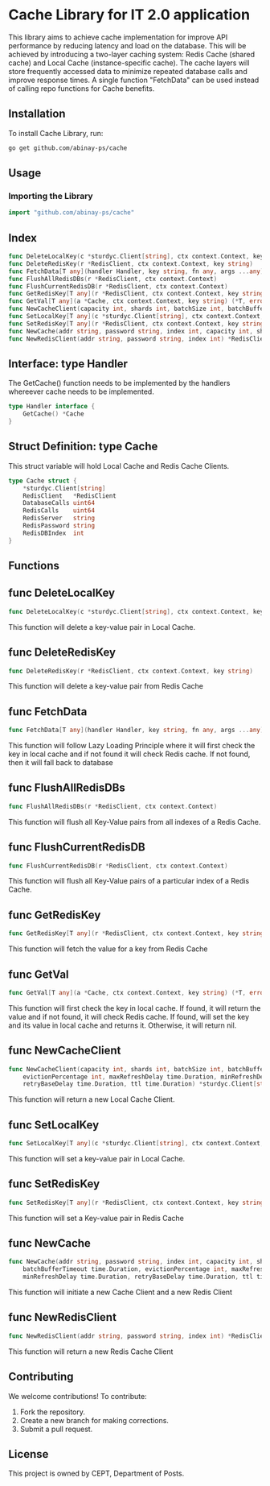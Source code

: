 # Cache Library for IT 2.0 application
This library aims to achieve cache implementation for improve API performance by reducing latency and load on the database. This will be achieved by introducing a two-layer caching system: Redis Cache (shared cache) and Local Cache (instance-specific cache). The cache layers will store frequently accessed data to minimize repeated database calls and improve response times. A single function "FetchData" can be used instead of calling repo functions for Cache benefits.

## Installation
To install Cache Library, run:

```bash
go get github.com/abinay-ps/cache
```

## Usage

### Importing the Library

```go
import "github.com/abinay-ps/cache"
```

## Index
```go
func DeleteLocalKey(c *sturdyc.Client[string], ctx context.Context, key string)
func DeleteRedisKey(r *RedisClient, ctx context.Context, key string)
func FetchData[T any](handler Handler, key string, fn any, args ...any) (T, error)
func FlushAllRedisDBs(r *RedisClient, ctx context.Context)
func FlushCurrentRedisDB(r *RedisClient, ctx context.Context)
func GetRedisKey[T any](r *RedisClient, ctx context.Context, key string) *T
func GetVal[T any](a *Cache, ctx context.Context, key string) (*T, error)
func NewCacheClient(capacity int, shards int, batchSize int, batchBufferTimeout time.Duration, evictionPercentage int, maxRefreshDelay time.Duration, minRefreshDelay time.Duration, retryBaseDelay time.Duration, ttl time.Duration) *sturdyc.Client[string]
func SetLocalKey[T any](c *sturdyc.Client[string], ctx context.Context, key string, value *T)
func SetRedisKey[T any](r *RedisClient, ctx context.Context, key string, value *T)
func NewCache(addr string, password string, index int, capacity int, shards int, batchSize int, batchBufferTimeout time.Duration, evictionPercentage int, maxRefreshDelay time.Duration, minRefreshDelay time.Duration, retryBaseDelay time.Duration, ttl time.Duration) (*Cache, error)
func NewRedisClient(addr string, password string, index int) *RedisClient
```

## Interface: type Handler
The GetCache() function needs to be implemented by the handlers whereever cache needs to be implemented.
```go
type Handler interface {
    GetCache() *Cache
}
```

## Struct Definition: type Cache
This struct variable will hold Local Cache and Redis Cache Clients.
```go
type Cache struct {
    *sturdyc.Client[string]
    RedisClient   *RedisClient
    DatabaseCalls uint64
    RedisCalls    uint64
    RedisServer   string
    RedisPassword string
    RedisDBIndex  int
}
```

## Functions
## func DeleteLocalKey
```go
func DeleteLocalKey(c *sturdyc.Client[string], ctx context.Context, key string)
```
This function will delete a key-value pair in Local Cache.

## func DeleteRedisKey
```go
func DeleteRedisKey(r *RedisClient, ctx context.Context, key string)
```
This function will delete a key-value pair from Redis Cache

## func FetchData
```go
func FetchData[T any](handler Handler, key string, fn any, args ...any) (T, error)
```
This function will follow Lazy Loading Principle where it will first check the key in local cache and if not found it will check Redis cache. If not found, then it will fall back to database

## func FlushAllRedisDBs
```go
func FlushAllRedisDBs(r *RedisClient, ctx context.Context)
```
This function will flush all Key-Value pairs from all indexes of a Redis Cache.

## func FlushCurrentRedisDB
```go
func FlushCurrentRedisDB(r *RedisClient, ctx context.Context)
```
This function will flush all Key-Value pairs of a particular index of a Redis Cache.

## func GetRedisKey
```go
func GetRedisKey[T any](r *RedisClient, ctx context.Context, key string) *T
```
This function will fetch the value for a key from Redis Cache

## func GetVal
```go
func GetVal[T any](a *Cache, ctx context.Context, key string) (*T, error)
```
This function will first check the key in local cache. If found, it will return the value and if not found, it will check Redis cache. If found, will set the key and its value in local cache and returns it. Otherwise, it will return nil.

## func NewCacheClient
```go
func NewCacheClient(capacity int, shards int, batchSize int, batchBufferTimeout time.Duration,
    evictionPercentage int, maxRefreshDelay time.Duration, minRefreshDelay time.Duration,
    retryBaseDelay time.Duration, ttl time.Duration) *sturdyc.Client[string]
```
This function will return a new Local Cache Client.

## func SetLocalKey
```go
func SetLocalKey[T any](c *sturdyc.Client[string], ctx context.Context, key string, value *T)
```
This function will set a key-value pair in Local Cache.

## func SetRedisKey
```go
func SetRedisKey[T any](r *RedisClient, ctx context.Context, key string, value *T)
```
This function will set a Key-value pair in Redis Cache

## func NewCache
```go
func NewCache(addr string, password string, index int, capacity int, shards int, batchSize int,
    batchBufferTimeout time.Duration, evictionPercentage int, maxRefreshDelay time.Duration,
    minRefreshDelay time.Duration, retryBaseDelay time.Duration, ttl time.Duration) (*Cache, error)
```
This function will initiate a new Cache Client and a new Redis Client

## func NewRedisClient
```go
func NewRedisClient(addr string, password string, index int) *RedisClient
```
This function will return a new Redis Cache Client

## Contributing

We welcome contributions! To contribute:

1. Fork the repository.
2. Create a new branch for making corrections.
3. Submit a pull request.

## License

This project is owned by CEPT, Department of Posts.
